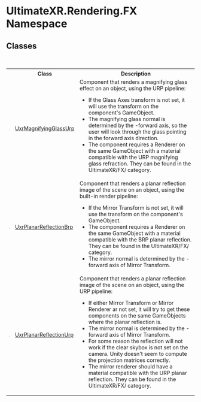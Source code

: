 # UltimateXR.Rendering.FX Namespace

## Classes
&nbsp;<table><tr><th></th><th>Class</th><th>Description</th></tr><tr><td>![Public class](media/pubclass.gif "Public class")</td><td><a href="T_UltimateXR_Rendering_FX_UxrMagnifyingGlassUrp">UxrMagnifyingGlassUrp</a></td><td>
Component that renders a magnifying glass effect on an object, using the URP pipeline:
&nbsp;<ul><li>If the Glass Axes transform is not set, it will use the transform on the component's GameObject.</li><li>The magnifying glass normal is determined by the -forward axis, so the user will look through the glass pointing in the forward axis direction.</li><li>The component requires a Renderer on the same GameObject with a material compatible with the URP magnifying glass refraction. They can be found in the UltimateXR/FX/ category.</li></ul></td></tr><tr><td>![Public class](media/pubclass.gif "Public class")</td><td><a href="T_UltimateXR_Rendering_FX_UxrPlanarReflectionBrp">UxrPlanarReflectionBrp</a></td><td>
Component that renders a planar reflection image of the scene on an object, using the built-in render pipeline:
&nbsp;<ul><li>If the Mirror Transform is not set, it will use the transform on the component's GameObject.</li><li>The component requires a Renderer on the same GameObject with a material compatible with the BRP planar reflection. They can be found in the UltimateXR/FX/ category.</li><li>The mirror normal is determined by the -forward axis of Mirror Transform.</li></ul></td></tr><tr><td>![Public class](media/pubclass.gif "Public class")</td><td><a href="T_UltimateXR_Rendering_FX_UxrPlanarReflectionUrp">UxrPlanarReflectionUrp</a></td><td>
Component that renders a planar reflection image of the scene on an object, using the URP pipeline:
&nbsp;<ul><li>If either Mirror Transform or Mirror Renderer ar not set, it will try to get these components on the same GameObjects where the planar reflection is.</li><li>The mirror normal is determined by the -forward axis of Mirror Transform.</li><li>For some reason the reflection will not work if the clear skybox is not set on the camera. Unity doesn't seem to compute the projection matrices correctly.</li><li>The mirror renderer should have a material compatible with the URP planar reflection. They can be found in the UltimateXR/FX/ category.</li></ul></td></tr></table>&nbsp;
